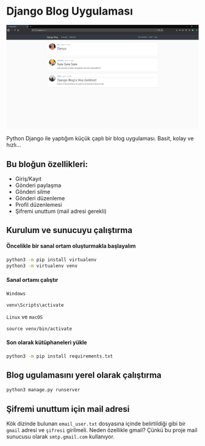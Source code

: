 # Django Blog Uygulaması

![intro](media/intro.png)

Python Django ile yaptığım küçük çaplı bir blog uygulaması. Basit, kolay ve hızlı...

## Bu bloğun özellikleri:
- Giriş/Kayıt
- Gönderi paylaşma
- Gönderi silme
- Gönderi düzenleme
- Profil düzenlemesi
- Şifremi unuttum (mail adresi gerekli)

## Kurulum ve sunucuyu çalıştırma

#### Öncelikle bir sanal ortam oluşturmakla başlayalım
```bash
python3 -m pip install virtualenv
python3 -m virtualenv venv
```

#### Sanal ortamı çalıştır
`Windows`
```bash
venv\Scripts\activate
```
`Linux` ve `macOS`
```
source venv/bin/activate
```

#### Son olarak kütüphaneleri yükle
```bash
python3 -m pip install requirements.txt
```


## Blog ugulamasını yerel olarak çalıştırma
```bash
python3 manage.py runserver
```

## Şifremi unuttum için mail adresi
Kök dizinde bulunan `email_user.txt` dosyasına içinde belirtildiği gibi bir `gmail` adresi ve `şifresi` girilmeli. Neden özellikle gmail? Çünkü bu proje mail sunucusu olarak `smtp.gmail.com` kullanıyor.
